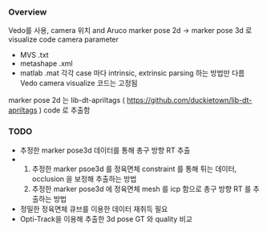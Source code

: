 ### Overview
Vedo를 사용, camera 위치 and Aruco marker pose 2d -> marker pose 3d 로 visualize code
camera parameter 
- MVS .txt
- metashape .xml
- matlab .mat
각각 case 마다 intrinsic, extrinsic parsing 하는 방법만 다름
Vedo camera visualize 코드는 고정됨

marker pose 2d 는 lib-dt-apriltags ( https://github.com/duckietown/lib-dt-apriltags ) code 로 추출함


### TODO
- 추정한 marker pose3d 데이터를 통해 총구 방향 RT 추출
- 1. 추정한 marker psoe3d 를 정육면체 constraint 를 통해 튀는 데이터, occlusion 을 보정해 추출하는 방법
  2. 추정한 marker pose3d 에 정육면체 mesh 를 icp 함으로 총구 방향 RT 를 추출하는 방법
- 정밀한 정육면체 큐브를 이용한 데이터 재취득 필요
- Opti-Track을 이용해 추출한 3d pose GT 와 quality 비교
